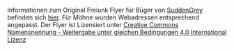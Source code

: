 Informationen zum Original Freiunk Flyer für Büger von [SuddenGrey](https://twitter.com/SuddenGrey) befinden sich [hier](http://www.suddengrey.de/2013/04/29/teilen-freifunk-allmende/). Für Möhne wurden Webadressen entsprechend angepasst. Der Flyer ist Lizensiert unter  [Creative Commons Namensnennung - Weitergabe unter gleichen Bedingungen 4.0 International Lizenz](http://creativecommons.org/licenses/by-sa/4.0/)

